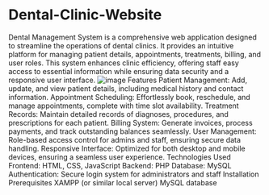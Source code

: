 # Dental-Clinic-Website
Dental Management System is a comprehensive web application designed to streamline the operations of dental clinics. It provides an intuitive platform for managing patient details, appointments, treatments, billing, and user roles. This system enhances clinic efficiency, offering staff easy access to essential information while ensuring data security and a responsive user interface.
![image](https://github.com/user-attachments/assets/68eb5f81-c972-418a-be23-672061f1c63d)
Features
Patient Management: Add, update, and view patient details, including medical history and contact information.
Appointment Scheduling: Effortlessly book, reschedule, and manage appointments, complete with time slot availability.
Treatment Records: Maintain detailed records of diagnoses, procedures, and prescriptions for each patient.
Billing System: Generate invoices, process payments, and track outstanding balances seamlessly.
User Management: Role-based access control for admins and staff, ensuring secure data handling.
Responsive Interface: Optimized for both desktop and mobile devices, ensuring a seamless user experience.
Technologies Used
Frontend: HTML, CSS, JavaScript
Backend: PHP
Database: MySQL
Authentication: Secure login system for administrators and staff
Installation
Prerequisites
XAMPP (or similar local server)
MySQL database

